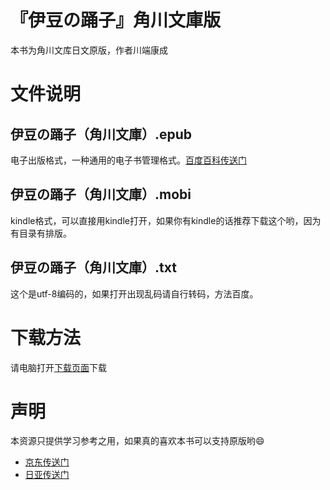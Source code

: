 # 『伊豆の踊子』角川文庫版
本书为角川文库日文原版，作者川端康成
# 文件说明
## 伊豆の踊子（角川文庫）.epub
电子出版格式，一种通用的电子书管理格式。[百度百科传送门](http://baike.baidu.com/link?url=IfWTDYjp-c5Xcik5mrr16AugSm_mFhx1nEojL_joKuJmS0PGNB0kUba-Hwy3YACrZVLoJ5viPy-NaVYy7IPlj_)
## 伊豆の踊子（角川文庫）.mobi
kindle格式，可以直接用kindle打开，如果你有kindle的话推荐下载这个哟，因为有目录有排版。
## 伊豆の踊子（角川文庫）.txt
这个是utf-8编码的，如果打开出现乱码请自行转码，方法百度。
# 下载方法
请电脑打开[下载页面](https://ecator.github.io/izunoko/)下载

# 声明
本资源只提供学习参考之用，如果真的喜欢本书可以支持原版哟:smile:
- [京东传送门](http://search.jd.com/Search?keyword=%E4%BC%8A%E8%B1%86%E8%88%9E%E5%A5%B3&enc=utf-8&wq=%E4%BC%8A%E8%B1%86%E8%88%9E%E5%A5%B3&pvid=6qrm3rui.4a209s)
- [日亚传送门](https://www.amazon.co.jp/s/ref=nb_sb_noss_2?__mk_ja_JP=%E3%82%AB%E3%82%BF%E3%82%AB%E3%83%8A&url=search-alias%3Daps&field-keywords=%E4%BC%8A%E8%B1%86%E3%81%AE%E8%B8%8A%E5%AD%90)